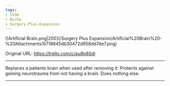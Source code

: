 ```yaml
---
tags:
- Item
- Niche
- Surgery-Plus-Expansion
---
```


![Artificial Brain.png\|200](/Surgery Plus Expansion/Artificial%20Brain%20-%20Attachments/6718845db30472d958dd7de7.png)

Original URL: https://trello.com/c/au8p8Sdj

---

Replaces a patients brain when used after removing it. Protects against gaining neurotrauma from not having a brain. Does nothing else.

---


